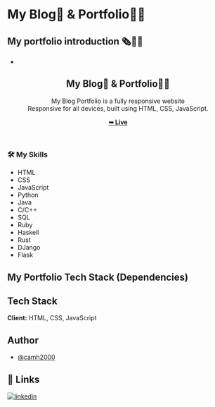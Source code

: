 # My Blog📰 & Portfolio👨‍💻

## My portfolio introduction 🗞👨‍💻

- 

<div align="center">
  
  <h2 align="center">My Blog📰 & Portfolio👨‍💻</h2>

My Blog Portfolio is a fully responsive website <br />Responsive for all devices, built using HTML, CSS, JavaScript.

<a href="https://clear-sleet.surge.sh/"><strong>➥ Live</strong></a>

</div>

<br />

### 🛠 My Skills

- HTML
- CSS
- JavaScript
- Python
- Java
- C/C++
- SQL
- Ruby
- Haskell
- Rust
- DJango
- Flask

## My Portfolio Tech Stack (Dependencies)

## Tech Stack

**Client:** HTML, CSS, JavaScript

## Author

- [@camh2000](https://github.com/camh2000)

## 🔗 Links

[![linkedin](https://img.shields.io/badge/linkedin-0A66C2?style=for-the-badge&logo=linkedin&logoColor=white)](https://www.linkedin.com/in/cameron-harmon-2733772b2/)
